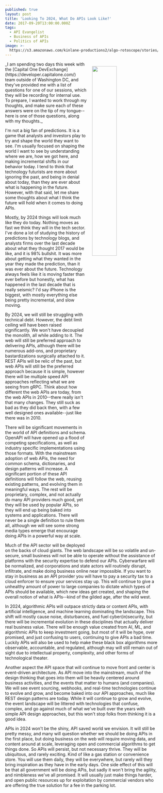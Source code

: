 ```yaml
---
published: true
layout: post
title: 'Looking To 2024, What Do APIs Look Like?'
date: 2017-09-20T13:00:00.000Z
tags:
  - API Evangelist
  - Business of APIs
  - Politics of APIs
image: >-
  https://s3.amazonaws.com/kinlane-productions2/algo-rotoscope/stories/redes-fast-flux-623x425_blue_electricity.jpg
---
```

<p><img src="https://s3.amazonaws.com/kinlane-productions2/algo-rotoscope/stories/redes-fast-flux-623x425_blue_electricity.jpg" align="right" width="40%" style="padding: 15px;" /></p>
_I am spending two days this week with the [Capital One DevExchange](https://developer.capitalone.com/) team outside of Washington DC, and they've provided me with a list of questions for one of our sessions, which they will be recording for internal use. To prepare, I wanted to work through my thoughts, and make sure each of these answers were on the tip of my tongue--here is one of those questions, along with my thoughts._

I'm not a big fan of predictions. It is a game that analysts and investors play to try and shape the world they want to see. I'm usually focused on shaping the world I want to see by understanding where we are, how we got here, and making incremental shifts in our behavior today. I tend to think that technology futurists are more about ignoring the past, and being in denial about today, than they are ever about what is happening in the future. However, with that said, let me share some thoughts about what I think the future will hold when it comes to doing APIs.

Mostly, by 2024 things will look much like they do today. Nothing moves as fast we think they will in the tech sector. I've done a lot of studying the history of predictions by technology blogs, and analysts firms over the last decade about what they thought 2017 would be like, and it is 98% bullshit. It was more about getting what they wanted in the year they made the prediction, than it was ever about the future. Technology always feels like it is moving faster than ever before but honestly, what has happened in the last decade that is really seismic? I'd say iPhone is the biggest, with mostly everything else being pretty incremental, and slow moving. 

By 2024, we will still be struggling with technical debt. However, the debt limit ceiling will have been raised significantly. We won't have decoupled the monolith, all while adding to it. The web will still be preferred approach to delivering APIs, although there will be numerous add-ons, and proprietary bastardizations surgically attached to it. REST APIs will be relic of the past, but web APIs will still be the preferred approach because it is simple, however there will be multiple speed API approaches reflecting what we are seeing from gRPC. Think about how different the web APIs are today, from the web APIs in 2010--there really isn't that many changes. They still suck as bad as they did back then, with a few well designed ones available--just like there was in 2010.

There will be significant movements in the world of API definitions and schema. OpenAPI will have opened up a flood of competing specifications, as well as industry specific implementations using those formats. With the mainstream adoption of web APis, the need for common schema, dictionaries, and design patterns will increase. A significant portion of these API definitions will follow the web, reusing existing patterns, and evolving them in meaningful ways. The rest will be proprietary, complex, and not actually do many API providers much good, yet they will be used by popular APIs, so they will end up being baked into systems and applications. There will never be a single definition to rule them all, although we will see some strong media types emerge that encourage doing APIs in a powerful way at scale.

Much of the API sector will be deployed on the backs of cloud giants. The web landscape will be so volatile and un-secure, small business will not be able to operate without the assistance of platforms with the security expertise to defend our APIs. Cyberwarfare will be normalized, and corporations and state actors will routinely disrupt, infiltrate, and make doing business online near impossible. If you want to stay in business as an API provider you will have to pay a security tax to a cloud enforcer to ensure your services stay up. This will continue to give a unhealthy amount of power to large companies to dictate which types of APIs should be available, which new ideas get created, and shaping the overall notion of what is APIs--kind of the gilded age, after the wild west.

In 2024, algorithmic APIs will outpace strictly data or content APIs, with artificial intelligence, and machine learning dominating the landscape. This shift will mostly cause noise, disturbances, and fuel cyber(in)security, but there will be incremental evolution in these disciplines that actually deliver real business value. There will be enough value created from AI, ML, and algorithmic APIs to keep investment going, but most of it will be hype, over promised, and just confusing to users, continuing to give APIs a bad time. Luckily APIs will also be used to help make these black box algorithms more observable, accountable, and regulated, although may will still remain out of sight due to intellectual property, complexity, and other forms of technological theater.

Another aspect the API space that will continue to move front and center is event-driven architecture. As API move into the mainstream, much of the design thinking that goes into them will be heavily centered around business activities, and the events that matter to humans (and companies). We will see event sourcing, webhooks, and real-time technologies continue to evolve and grow, and become baked into our API approaches, much like REST design patterns are today. While it will continue to grow and evolve, the event landscape will be littered with technologies that confuse, complex, and go against much of what we've built over the years with simple API design approaches, but this won't stop folks from thinking it is a good idea.

APIs in 2024 won't be the shiny, API saved world we envision. It will still be pretty messy, and many will question whether we should be doing APIs in the first place, but doing business on the web will require moving data, and content around at scale, leveraging open and commercial algorithms to get things done. So APIs will persist, but not necessary thrive. They will be ubiquitous, and rarely exciting. Kind of like a gas station or convenience store. You will use them daily, they will be everywhere, but rarely will they bring inspiration as they have in the early days. One side effect of this will be that all government will be doing APis, but sadly it won't bring the agility, and nimbleness we've all promised. It will usually just make things harder, and open public resources up for exploitation by commercial vendors who are offering the true solution for a fee in the parking lot.

